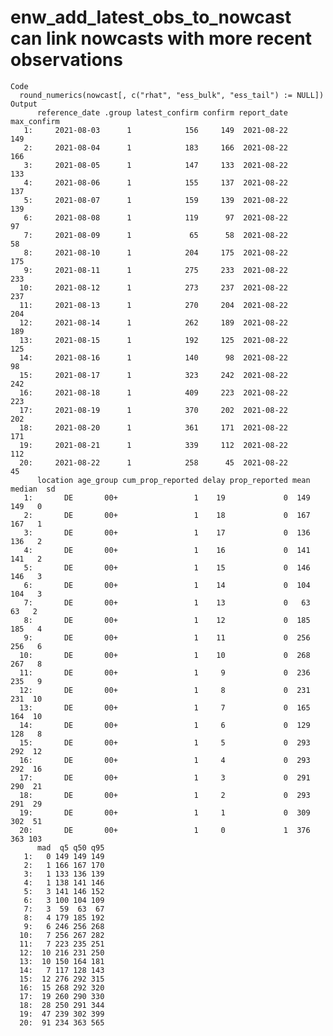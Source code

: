 # enw_add_latest_obs_to_nowcast can link nowcasts with more recent observations

    Code
      round_numerics(nowcast[, c("rhat", "ess_bulk", "ess_tail") := NULL])
    Output
          reference_date .group latest_confirm confirm report_date max_confirm
       1:     2021-08-03      1            156     149  2021-08-22         149
       2:     2021-08-04      1            183     166  2021-08-22         166
       3:     2021-08-05      1            147     133  2021-08-22         133
       4:     2021-08-06      1            155     137  2021-08-22         137
       5:     2021-08-07      1            159     139  2021-08-22         139
       6:     2021-08-08      1            119      97  2021-08-22          97
       7:     2021-08-09      1             65      58  2021-08-22          58
       8:     2021-08-10      1            204     175  2021-08-22         175
       9:     2021-08-11      1            275     233  2021-08-22         233
      10:     2021-08-12      1            273     237  2021-08-22         237
      11:     2021-08-13      1            270     204  2021-08-22         204
      12:     2021-08-14      1            262     189  2021-08-22         189
      13:     2021-08-15      1            192     125  2021-08-22         125
      14:     2021-08-16      1            140      98  2021-08-22          98
      15:     2021-08-17      1            323     242  2021-08-22         242
      16:     2021-08-18      1            409     223  2021-08-22         223
      17:     2021-08-19      1            370     202  2021-08-22         202
      18:     2021-08-20      1            361     171  2021-08-22         171
      19:     2021-08-21      1            339     112  2021-08-22         112
      20:     2021-08-22      1            258      45  2021-08-22          45
          location age_group cum_prop_reported delay prop_reported mean median  sd
       1:       DE       00+                 1    19             0  149    149   0
       2:       DE       00+                 1    18             0  167    167   1
       3:       DE       00+                 1    17             0  136    136   2
       4:       DE       00+                 1    16             0  141    141   2
       5:       DE       00+                 1    15             0  146    146   3
       6:       DE       00+                 1    14             0  104    104   3
       7:       DE       00+                 1    13             0   63     63   2
       8:       DE       00+                 1    12             0  185    185   4
       9:       DE       00+                 1    11             0  256    256   6
      10:       DE       00+                 1    10             0  268    267   8
      11:       DE       00+                 1     9             0  236    235   9
      12:       DE       00+                 1     8             0  231    231  10
      13:       DE       00+                 1     7             0  165    164  10
      14:       DE       00+                 1     6             0  129    128   8
      15:       DE       00+                 1     5             0  293    292  12
      16:       DE       00+                 1     4             0  293    292  16
      17:       DE       00+                 1     3             0  291    290  21
      18:       DE       00+                 1     2             0  293    291  29
      19:       DE       00+                 1     1             0  309    302  51
      20:       DE       00+                 1     0             1  376    363 103
          mad  q5 q50 q95
       1:   0 149 149 149
       2:   1 166 167 170
       3:   1 133 136 139
       4:   1 138 141 146
       5:   3 141 146 152
       6:   3 100 104 109
       7:   3  59  63  67
       8:   4 179 185 192
       9:   6 246 256 268
      10:   7 256 267 282
      11:   7 223 235 251
      12:  10 216 231 250
      13:  10 150 164 181
      14:   7 117 128 143
      15:  12 276 292 315
      16:  15 268 292 320
      17:  19 260 290 330
      18:  28 250 291 344
      19:  47 239 302 399
      20:  91 234 363 565

